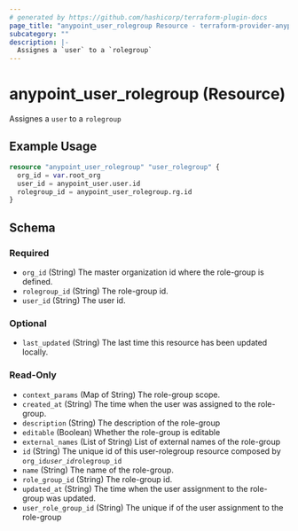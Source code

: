 ```yaml
---
# generated by https://github.com/hashicorp/terraform-plugin-docs
page_title: "anypoint_user_rolegroup Resource - terraform-provider-anypoint"
subcategory: ""
description: |-
  Assignes a `user` to a `rolegroup`
---
```


# anypoint_user_rolegroup (Resource)

Assignes a `user` to a `rolegroup`

## Example Usage

```terraform
resource "anypoint_user_rolegroup" "user_rolegroup" {
  org_id = var.root_org
  user_id = anypoint_user.user.id
  rolegroup_id = anypoint_user_rolegroup.rg.id
}
```

<!-- schema generated by tfplugindocs -->
## Schema

### Required

- `org_id` (String) The master organization id where the role-group is defined.
- `rolegroup_id` (String) The role-group id.
- `user_id` (String) The user id.

### Optional

- `last_updated` (String) The last time this resource has been updated locally.

### Read-Only

- `context_params` (Map of String) The role-group scope.
- `created_at` (String) The time when the user was assigned to the role-group.
- `description` (String) The description of the role-group
- `editable` (Boolean) Whether the role-group is editable
- `external_names` (List of String) List of external names of the role-group
- `id` (String) The unique id of this user-rolegroup resource composed by `org_id`_`user_id`_`rolegroup_id`
- `name` (String) The name of the role-group.
- `role_group_id` (String) The role-group id.
- `updated_at` (String) The time when the user assignment to the role-group was updated.
- `user_role_group_id` (String) The unique if of the user assignment to the role-group


